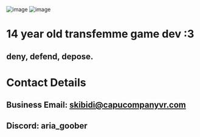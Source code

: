![image](https://github.com/user-attachments/assets/c669ba61-f04f-4c7c-908a-f7221cc2fcbc) ![image](https://github.com/user-attachments/assets/1d64ddaa-0baf-4cf2-a21a-c1d100b2d1db)

 # 14 year old transfemme game dev :3
 ## deny, defend, depose.

 # Contact Details
 ## Business Email: skibidi@capucompanyvr.com
 ## Discord: aria_goober
